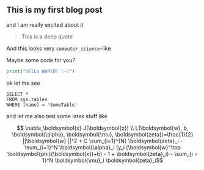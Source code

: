 ## This is my first blog post

and I am really excited about it

> This is a deep quote

And this looks very `computer science`-like

Maybe some code for you?

```python
print("hElLo WoRlD! :-)")
```

ok let me see

 ```tsql
 SELECT *
 FROM sys.tables
 WHERE [name] = 'SomeTable'
 ```
 
 and let me also test some latex stuff like
 
 $$ \nabla_\boldsymbol{x} J(\boldsymbol{x}) \\
 L(\boldsymbol{w}, b, \boldsymbol{\alpha}, \boldsymbol{\mu}, \boldsymbol{zeta})=\frac{1}{2} ||\boldsymbol{w} ||^2 + C \sum_{i=1}^{N} \boldsymbol{zeta}_i - \sum_{i=1}^N \boldsymbol{\alpha}_i (y_i (\boldsymbol{w}^\top \boldsymbol{phi}(\boldsymbol{x})+b) - 1 + \boldsymbol{zeta}_i) - \sum_{i = 1}^N \boldsymbol{\mu}_i \boldsymbol{zeta}_i$$
